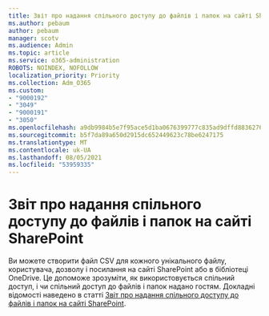 ```yaml
---
title: Звіт про надання спільного доступу до файлів і папок на сайті SharePoint
ms.author: pebaum
author: pebaum
manager: scotv
ms.audience: Admin
ms.topic: article
ms.service: o365-administration
ROBOTS: NOINDEX, NOFOLLOW
localization_priority: Priority
ms.collection: Adm_O365
ms.custom:
- "9000192"
- "3049"
- "9000191"
- "3050"
ms.openlocfilehash: a9db9984b5e7f95ace5d1ba0676399777c835ad9dffd8836276a07ed7e850262
ms.sourcegitcommit: b5f7da89a650d2915dc652449623c78be6247175
ms.translationtype: MT
ms.contentlocale: uk-UA
ms.lasthandoff: 08/05/2021
ms.locfileid: "53959335"
---
```

# <a name="report-on-file-and-folder-sharing-in-a-sharepoint-site"></a>Звіт про надання спільного доступу до файлів і папок на сайті SharePoint

Ви можете створити файл CSV для кожного унікального файлу, користувача, дозволу і посилання на сайті SharePoint або в бібліотеці OneDrive. Це допоможе зрозуміти, як використовується спільний доступ, і чи спільний доступ до файлів і папок надано гостям. Докладні відомості наведено в статті [Звіт про надання спільного доступу до файлів і папок на сайті SharePoint](https://docs.microsoft.com/sharepoint/sharing-reports).
